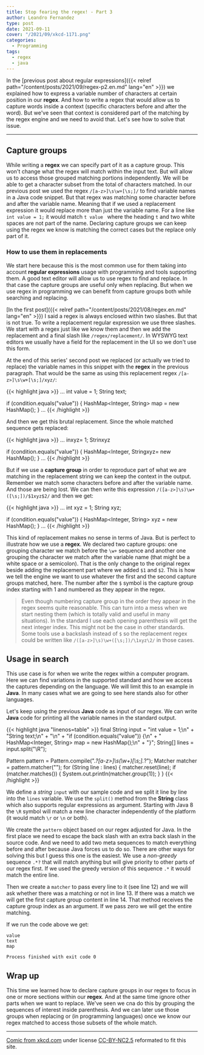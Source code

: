 ```yaml
---
title: Stop fearing the regex! - Part 3
author: Leandro Fernandez
type: post
date: 2021-09-11
cover: "/2021/09/xkcd-1171.png"
categories:
  - Programming
tags:
  - regex
  - java
---
```


In the [previous post about regular expressions]({{< relref path="/content/posts/2021/09/regex-p2.en.md" lang="en" >}}) we explained how to express a variable number of characters at certain position in our **regex**. And how to write a regex that would allow us to capture words inside a context (specific characters before and after the word). But we've seen that context is considered part of the matching by the regex engine and we need to avoid that. Let's see how to solve that issue.

---

## Capture groups

While writing a **regex** we can specify part of it as a capture group. This won't change what the regex will match within the input text. But will allow us to access those grouped matching portions independently. We will be able to get a character subset from the total of characters matched. In our previous post we used the regex  `/[a-z>]\s\w+[\s;]/` to find variable names in a Java code snippet. But that regex was matching some character before and after the variable name. Meaning that if we used a replacement expression it would replace more than just the variable name. For a line like `int value = 1;` it would match `t value ` where the heading `t` and two white spaces are not part of the name. Declaring capture groups we can keep using the regex we know is matching the correct cases but the replace only part of it.

### How to use them in replacements

We start here because this is the most common use for them taking into account **regular expressions** usage with programming and tools supporting them. A good text editor will allow us to use regex to find and replace. In that case the capture groups are useful only when replacing. But when we use regex in programming we can benefit from capture groups both while searching and replacing.

[In the first post]({{< relref path="/content/posts/2021/08/regex.en.md" lang="en" >}}) I said a regex is always enclosed within two slashes. But that is not true. To write a replacement regular expression we use three slashes. We start with a regex just like we know them and then we add the replacement and a final slash like `/regex/replacement/`. In WYSWYG text editors we usually have a field for the replacement in the UI so we don't use this form.

At the end of this series' second post we replaced (or actually we tried to replace) the variable names in this snippet with the **regex** in the previous paragraph. That would be the same as using this replacement regex `/[a-z>]\s\w+[\s;]/xyz/`:

{{< highlight java >}}
...
int value = 1;
String text;

if (condition.equals("value")) {
  HashMap<Integer, String> map = new HashMap();
}
...
{{< /highlight >}}

And then we get this brutal replacement. Since the whole matched sequence gets replaced:

{{< highlight java >}}
...
inxyz= 1;
Strinxyz

if (condition.equals("value")) {
  HashMap<Integer, Stringxyz= new HashMap();
}
...
{{< /highlight >}}

But if we use a **capture group** in order to reproduce part of what we are matching in the replacement string we can keep the context in the output. Remember we match some characters before and after the variable name. And those are being lost. We can then write this expression `/([a-z>]\s)\w+([\s;])/$1xyz$2/` and then we get:

{{< highlight java >}}
...
int xyz = 1;
String xyz;

if (condition.equals("value")) {
  HashMap<Integer, String> xyz = new HashMap();
}
...
{{< /highlight >}}

This kind of replacement makes no sense in terms of Java. But is perfect to illustrate how we use a **regex**. We declared two capture groups: one grouping character we match before the `\w+` sequence and another one grouping the character we match after the variable name (that might be a white space or a semicolon). That is the only change to the original regex beside adding the replacement part where we added  `$1` and `$2`. This is how we tell the engine we want to use whatever the first and the second capture groups matched, here. The number after the `$` symbol is the capture group index starting with 1 and numbered as they appear in the regex.

> Even though numbering capture group in the order they appear in the regex seems quite reasonable. This can turn into a mess when we start nesting them (which is totally valid and useful in many situations). In the standard I use each opening parenthesis will get the next integer index. This might not be the case in other standards. Some tools use a backslash instead of `$` so the replacement regex could be written like  `/([a-z>]\s)\w+([\s;])/\1xyz\2/` in those cases.

## Usage in search

This use case is for when we write the regex within a computer program. Here we can find variations in the supported standard and how we access the captures depending on the language. We will limit this to an example in **Java**. In many cases what we are going to see here stands also for other languages.

Let's keep using the previous **Java** code as input of our regex. We can write **Java** code for printing all the variable names in the standard output.

{{< highlight java "linenos=table" >}}
final String input = "int value = 1;\n" +
    "String text;\n" +
    "\n" +
    "if (condition.equals(\"value\")) {\n" +
    "  HashMap<Integer, String> map = new HashMap();\n" +
    "}";
String[] lines = input.split("\\R");

Pattern pattern = Pattern.compile(".*?[a-z>]\\s(\\w+)[\\s;].*?");
Matcher matcher = pattern.matcher("");
for (String line : lines) {
  matcher.reset(line);
  if (matcher.matches()) {
    System.out.println(matcher.group(1));
  }
}
{{< /highlight >}}

We define a _string_ `input` with our sample code and we split it line by line into the `lines` variable. We use the `split()` method from the **String** class which also supports regular expressions as argument. Starting with Java 8 the `\R` symbol will match a new line character independently of the platform (it would match `\r` or `\n` or both).

We create the `pattern` object based on our regex adjusted for Java. In the first place we need to escape the back slash with an extra back slash in the source code. And we need to add two meta sequences to match everything before and after because Java forces us to do so. There are other ways for solving this but I guess this one is the easiest. We use a _non-greedy_ sequence `.*?` that will match anything but will give priority to other parts of our regex first. If we used the greedy version of this sequence `.*` it would match the entire line.

Then we create a `matcher` to pass every line to it (see line 12) and we will ask whether there was a matching or not in line 13. If there was a match we will get the first capture group content in line 14. That method receives the capture group index as an argument. If we pass zero we will get the entire matching.

If we run the code above we get:

```
value
text
map

Process finished with exit code 0
```

## Wrap up

This time we learned how to declare capture groups in our regex to focus in one or more sections within our **regex**. And at the same time ignore other parts when we want to replace. We've seen we cna do this by grouping the sequences of interest inside parenthesis. And we can later use those groups when replacing or (in programming languages) once we know our regex matched to access those subsets of the whole match.

---
[Comic from xkcd.com](https://xkcd.com/1171/) under license [CC-BY-NC2.5](https://creativecommons.org/licenses/by-nc/2.5/) reformated to fit this site.
